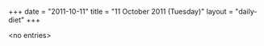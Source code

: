 +++
date = "2011-10-11"
title = "11 October 2011 (Tuesday)"
layout = "daily-diet"
+++


\<no entries\>

